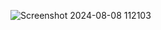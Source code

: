 ![Screenshot 2024-08-08 112103](https://github.com/user-attachments/assets/4e4b4ec6-1ad2-413b-b4b4-74ec3aec57ab)
